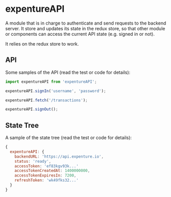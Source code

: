 # expentureAPI

A module that is in charge to authenticate and send requests to the backend server. It store and updates its state in the redux store, so that other module or components can access the current API state (e.g. signed in or not).

It relies on the redux store to work.

## API

Some samples of the API (read the test or code for details):

```js
import expentureAPI from 'expentureAPI';

expentureAPI.signIn('username', 'password');

expentureAPI.fetch('/transactions');

expentureAPI.signOut();
```

## State Tree

A sample of the state tree (read the test or code for details):

```js
{
  expentureAPI: {
    backendURL: 'https://api.expenture.io',
    status: 'ready',
    accessToken: 'ef83kgv93k...'
    accessTokenCreatedAt: 1400000000,
    accessTokenExpiresIn: 7200,
    refreshToken: 'wk49fks32...'
  }
}
```
